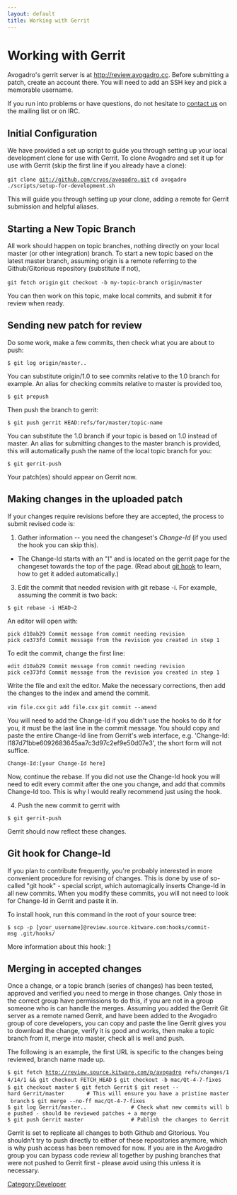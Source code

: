 ```yaml
---
layout: default
title: Working with Gerrit
---
```


# Working with Gerrit

Avogadro's gerrit server is at [<http://review.avogadro.cc>](http://review.avogadro.cc/). Before submitting a patch, create an account there. You will need to add an SSH key and pick a memorable username.

If you run into problems or have questions, do not hesitate to [contact us](Contact "wikilink") on the mailing list or on IRC.

Initial Configuration
---------------------

We have provided a set up script to guide you through setting up your local development clone for use with Gerrit. To clone Avogadro and set it up for use with Gerrit (skip the first line if you already have a clone):

`git clone `[`git://github.com/cryos/avogadro.git`](git://github.com/cryos/avogadro.git)
`cd avogadro`
`./scripts/setup-for-development.sh`

This will guide you through setting up your clone, adding a remote for Gerrit submission and helpful aliases.

Starting a New Topic Branch
---------------------------

All work should happen on topic branches, nothing directly on your local master (or other integration) branch. To start a new topic based on the latest master branch, assuming origin is a remote referring to the Github/Gitorious repository (substitute if not),

`git fetch origin`
`git checkout -b my-topic-branch origin/master`

You can then work on this topic, make local commits, and submit it for review when ready.

Sending new patch for review
----------------------------

Do some work, make a few commits, then check what you are about to push:

`$ git log origin/master..`

You can substitute origin/1.0 to see commits relative to the 1.0 branch for example. An alias for checking commits relative to master is provided too,

`$ git prepush`

Then push the branch to gerrit:

`$ git push gerrit HEAD:refs/for/master/topic-name`

You can substitute the 1.0 branch if your topic is based on 1.0 instead of master. An alias for submitting changes to the master branch is provided, this will automatically push the name of the local topic branch for you:

`$ git gerrit-push`

Your patch(es) should appear on Gerrit now.

Making changes in the uploaded patch
------------------------------------

If your changes require revisions before they are accepted, the process to submit revised code is:

1. Gather information -- you need the changeset's *Change-Id* (if you used the hook you can skip this).

-   The Change-Id starts with an "I" and is located on the gerrit page for the changeset towards the top of the page. (Read about [ git hook](Working_with_Gerrit#Git_hook_for_Change-Id "wikilink") to learn, how to get it added automatically.)

3. Edit the commit that needed revision with git rebase -i. For example, assuming the commit is two back:

`$ git rebase -i HEAD~2`

An editor will open with:

`pick d10ab29 Commit message from commit needing revision`
`pick ce373fd Commit message from the revision you created in step 1`

To edit the commit, change the first line:

`edit d10ab29 Commit message from commit needing revision`
`pick ce373fd Commit message from the revision you created in step 1`

Write the file and exit the editor. Make the necessary corrections, then add the changes to the index and amend the commit.

`vim file.cxx`
`git add file.cxx`
`git commit --amend`

You will need to add the Change-Id if you didn't use the hooks to do it for you, it must be the last line in the commit message. You should copy and paste the entire Change-Id line from Gerrit's web interface, e.g. 'Change-Id: I187d71bbe6092683645aa7c3d97c2ef9e50d07e3', the short form will not suffice.

`Change-Id:[your Change-Id here]`

Now, continue the rebase. If you did not use the Change-Id hook you will need to edit every commit after the one you change, and add that commits Change-Id too. This is why I would really recommend just using the hook.

4. Push the new commit to gerrit with

`$ git gerrit-push`

Gerrit should now reflect these changes.

Git hook for Change-Id
----------------------

If you plan to contribute frequently, you're probably interested in more convenient procedure for revising of changes. This is done by use of so-called "git hook" - special script, which automagically inserts Change-Id in all new commits. When you modify these commits, you will not need to look for Change-Id in Gerrit and paste it in.

To install hook, run this command in the root of your source tree:

`$ scp -p [your_username]@review.source.kitware.com:hooks/commit-msg .git/hooks/ `

More information about this hook: [1](http://gerrit.googlecode.com/svn/documentation/2.1.2/user-changeid.html)

Merging in accepted changes
---------------------------

Once a change, or a topic branch (series of changes) has been tested, approved and verified you need to merge in those changes. Only those in the correct group have permissions to do this, if you are not in a group someone who is can handle the merges. Assuming you added the Gerrit Git server as a remote named Gerrit, and have been added to the Avogadro group of core developers, you can copy and paste the line Gerrit gives you to download the change, verify it is good and works, then make a topic branch from it, merge into master, check all is well and push.

The following is an example, the first URL is specific to the changes being reviewed, branch name made up.

`$ git fetch `[`http://review.source.kitware.com/p/avogadro`](http://review.source.kitware.com/p/avogadro)` refs/changes/14/14/1 && git checkout FETCH_HEAD`
`$ git checkout -b mac/Qt-4-7-fixes`
`$ git checkout master`
`$ git fetch Gerrit`
`$ git reset --hard Gerrit/master       # This will ensure you have a pristine master branch`
`$ git merge --no-ff mac/Qt-4-7-fixes`
`$ git log Gerrit/master..              # Check what new commits will be pushed - should be reviewed patches + a merge`
`$ git push Gerrit master               # Publish the changes to Gerrit`

Gerrit is set to replicate all changes to both Github and Gitorious. You shouldn't try to push directly to either of these repositories anymore, which is why push access has been removed for now. If you are in the Avogadro group you can bypass code review all together by pushing branches that were not pushed to Gerrit first - please avoid using this unless it is necessary.

<Category:Developer>

